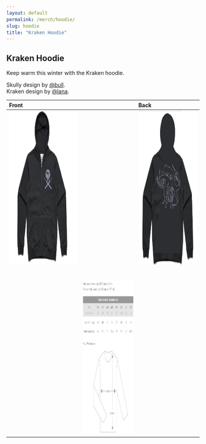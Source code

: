 ```yaml
---
layout: default
permalink: /merch/hoodie/
slug: hoodie
title: "Kraken Hoodie"
---
```


## Kraken Hoodie

Keep warm this winter with the Kraken hoodie.

Skully design by [@bull](https://twitter.com/robertwinkel). <br />
Kraken design by [@lana](https://twitter.com/AlannahGuo).

| Front | | Back |
| :------------- | :------------- | :------------- |
| <img src="/images/merch/hoodie_front.png" alt="Front of the Hoodie" height = "400" /> | | <img src="/images/merch/hoodie_back.png" alt="Back of the Hoodie" height = "400" /> |
| | <br /> <br /> <img src="/images/merch/hoodie_sizing.jpg" alt="Hoodie Sizing Information" height = "400" /> | |
